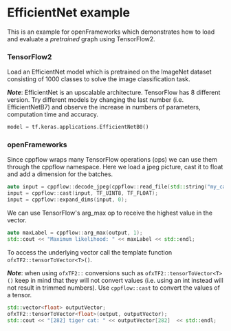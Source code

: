 # EfficientNet example

This is an example for openFrameworks which demonstrates how to load and evaluate a _pretrained_ graph using TensorFlow2.

### TensorFlow2
Load an EfficientNet model which is pretrained on the ImageNet dataset consisting of 1000 classes to solve the image classification task.

***Note***: EfficientNet is an upscalable architecture. TensorFlow has 8 different version. Try different models by changing the last number (i.e. EfficientNetB7) and observe the increase in numbers of parameters, computation time and accuracy.

```python
model = tf.keras.applications.EfficientNetB0()
```

### openFrameworks
Since cppflow wraps many TensorFlow operations (ops) we can use them through the cppflow namespace. Here we load a jpeg picture, cast it to float and add a dimension for the batches.
```c++
auto input = cppflow::decode_jpeg(cppflow::read_file(std::string("my_cat.jpg")));
input = cppflow::cast(input, TF_UINT8, TF_FLOAT);
input = cppflow::expand_dims(input, 0);
```
We can use TensorFlow's arg_max op to receive the highest value in the vector.
```c++
auto maxLabel = cppflow::arg_max(output, 1);
std::cout << "Maximum likelihood: " << maxLabel << std::endl;
```
To access the underlying vector call the template function `ofxTF2::tensorToVector<T>()`.

***Note***: when using `ofxTF2::` conversions such as `ofxTF2::tensorToVector<T>()` keep in mind that they will not convert values (i.e. using an int instead will not result in trimmed numbers). Use `cppflow::cast` to convert the values of a tensor.
```c++
std::vector<float> outputVector;
ofxTF2::tensorToVector<float>(output, outputVector);
std::cout << "[282] tiger cat: " << outputVector[282]  << std::endl;
```
